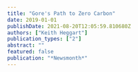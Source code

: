 ```yaml
---
title: "Gore's Path to Zero Carbon"
date: 2019-01-01
publishDate: 2021-08-20T12:05:59.810680Z
authors: ["Keith Heggart"]
publication_types: ["2"]
abstract: ""
featured: false
publication: "*Newsmonth*"
---
```



